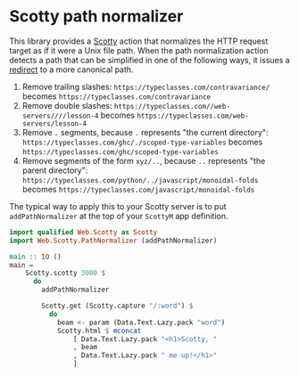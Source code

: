 # Scotty path normalizer

This library provides a [Scotty] action that normalizes the HTTP request target
as if it were a Unix file path. When the path normalization action detects a
path that can be simplified in one of the following ways, it issues a [redirect]
to a more canonical path.

1. Remove trailing slashes: `https://typeclasses.com/contravariance/`
   becomes `https://typeclasses.com/contravariance`
2. Remove double slashes: `https://typeclasses.com//web-servers////lesson-4`
   becomes `https://typeclasses.com/web-servers/lesson-4`
3. Remove `.` segments, because `.` represents "the current directory":
   `https://typeclasses.com/ghc/./scoped-type-variables` becomes
   `https://typeclasses.com/ghc/scoped-type-variables`
4. Remove segments of the form `xyz/..`, because `..` represents "the parent
   directory": `https://typeclasses.com/python/../javascript/monoidal-folds`
   becomes `https://typeclasses.com/javascript/monoidal-folds`

The typical way to apply this to your Scotty server is to put
`addPathNormalizer` at the top of your `ScottyM` app definition.

```haskell
import qualified Web.Scotty as Scotty
import Web.Scotty.PathNormalizer (addPathNormalizer)

main :: IO ()
main =
    Scotty.scotty 3000 $
      do
        addPathNormalizer

        Scotty.get (Scotty.capture "/:word") $
          do
            beam <- param (Data.Text.Lazy.pack "word")
            Scotty.html $ mconcat
                [ Data.Text.Lazy.pack "<h1>Scotty, "
                , beam
                , Data.Text.Lazy.pack " me up!</h1>"
                ]
```

  [Scotty]: https://hackage.haskell.org/package/scotty

  [redirect]: https://developer.mozilla.org/en-US/docs/Web/HTTP/Status/302
